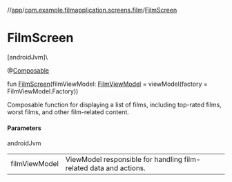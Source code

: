 //[app](../../index.md)/[com.example.filmapplication.screens.film](index.md)/[FilmScreen](-film-screen.md)

# FilmScreen

[androidJvm]\

@[Composable](https://developer.android.com/reference/kotlin/androidx/compose/runtime/Composable.html)

fun [FilmScreen](-film-screen.md)(filmViewModel: [FilmViewModel](-film-view-model/index.md) = viewModel(factory = FilmViewModel.Factory))

Composable function for displaying a list of films, including top-rated films, worst films, and other film-related content.

#### Parameters

androidJvm

| | |
|---|---|
| filmViewModel | ViewModel responsible for handling film-related data and actions. |
